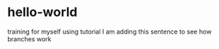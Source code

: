 # hello-world
training for myself using tutorial
I am adding this sentence to see how branches work
